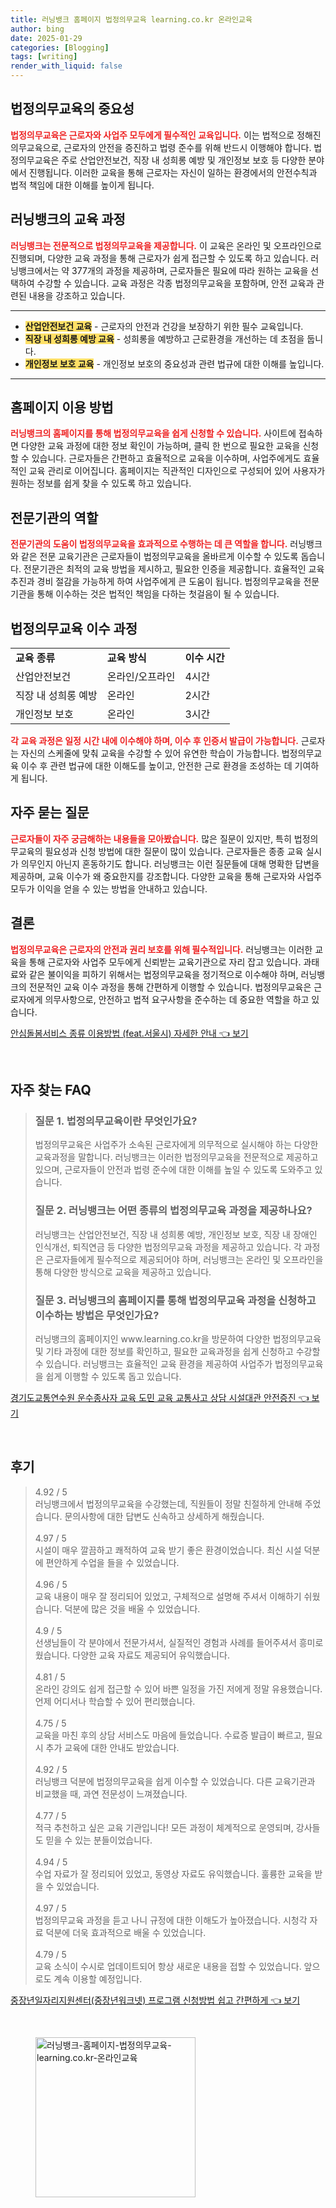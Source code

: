 ```yaml
---
title: 러닝뱅크 홈페이지 법정의무교육 learning.co.kr 온라인교육
author: bing
date: 2025-01-29
categories: [Blogging]
tags: [writing]
render_with_liquid: false
---
```



<h2 id='법정의무교육의 중요성'>법정의무교육의 중요성</h2>

<p><b><span style="color: #ee2323;">법정의무교육은 근로자와 사업주 모두에게 필수적인 교육입니다.</span></b> 이는 법적으로 정해진 의무교육으로, 근로자의 안전을 증진하고 법령 준수를 위해 반드시 이행해야 합니다. 법정의무교육은 주로 산업안전보건, 직장 내 성희롱 예방 및 개인정보 보호 등 다양한 분야에서 진행됩니다. 이러한 교육을 통해 근로자는 자신이 일하는 환경에서의 안전수칙과 법적 책임에 대한 이해를 높이게 됩니다.</p>

<h2 id='러닝뱅크의 교육 과정'>러닝뱅크의 교육 과정</h2>

<p><b><span style="color: #ee2323;">러닝뱅크는 전문적으로 법정의무교육을 제공합니다.</span></b> 이 교육은 온라인 및 오프라인으로 진행되며, 다양한 교육 과정을 통해 근로자가 쉽게 접근할 수 있도록 하고 있습니다. 러닝뱅크에서는 약 377개의 과정을 제공하며, 근로자들은 필요에 따라 원하는 교육을 선택하여 수강할 수 있습니다. 교육 과정은 각종 법정의무교육을 포함하며, 안전 교육과 관련된 내용을 강조하고 있습니다.</p>

<hr />

<ul>
    <li><b><span style="background-color: #ffe066;">산업안전보건 교육</span></b> - 근로자의 안전과 건강을 보장하기 위한 필수 교육입니다.</li>
    <li><b><span style="background-color: #ffe066;">직장 내 성희롱 예방 교육</span></b> - 성희롱을 예방하고 근로환경을 개선하는 데 초점을 둡니다.</li>
    <li><b><span style="background-color: #ffe066;">개인정보 보호 교육</span></b> - 개인정보 보호의 중요성과 관련 법규에 대한 이해를 높입니다.</li>
</ul>

<hr />

<h2 id='홈페이지 이용 방법'>홈페이지 이용 방법</h2>

<p><b><span style="color: #ee2323;">러닝뱅크의 홈페이지를 통해 법정의무교육을 쉽게 신청할 수 있습니다.</span></b> 사이트에 접속하면 다양한 교육 과정에 대한 정보 확인이 가능하며, 클릭 한 번으로 필요한 교육을 신청할 수 있습니다. 근로자들은 간편하고 효율적으로 교육을 이수하며, 사업주에게도 효율적인 교육 관리로 이어집니다. 홈페이지는 직관적인 디자인으로 구성되어 있어 사용자가 원하는 정보를 쉽게 찾을 수 있도록 하고 있습니다.</p>

<h2 id='전문기관의 역할'>전문기관의 역할</h2>

<p><b><span style="color: #ee2323;">전문기관의 도움이 법정의무교육을 효과적으로 수행하는 데 큰 역할을 합니다.</span></b> 러닝뱅크와 같은 전문 교육기관은 근로자들이 법정의무교육을 올바르게 이수할 수 있도록 돕습니다. 전문기관은 최적의 교육 방법을 제시하고, 필요한 인증을 제공합니다. 효율적인 교육 추진과 경비 절감을 가능하게 하여 사업주에게 큰 도움이 됩니다. 법정의무교육을 전문기관을 통해 이수하는 것은 법적인 책임을 다하는 첫걸음이 될 수 있습니다.</p>

<h2 id='법정의무교육 이수 과정'>법정의무교육 이수 과정</h2>

<table>
    <tr>
        <td><b>교육 종류</b></td>
        <td><b>교육 방식</b></td>
        <td><b>이수 시간</b></td>
    </tr>
    <tr>
        <td>산업안전보건</td>
        <td>온라인/오프라인</td>
        <td>4시간</td>
    </tr>
    <tr>
        <td>직장 내 성희롱 예방</td>
        <td>온라인</td>
        <td>2시간</td>
    </tr>
    <tr>
        <td>개인정보 보호</td>
        <td>온라인</td>
        <td>3시간</td>
    </tr>
</table>

<p><b><span style="color: #ee2323;">각 교육 과정은 일정 시간 내에 이수해야 하며, 이수 후 인증서 발급이 가능합니다.</span></b> 근로자는 자신의 스케줄에 맞춰 교육을 수강할 수 있어 유연한 학습이 가능합니다. 법정의무교육 이수 후 관련 법규에 대한 이해도를 높이고, 안전한 근로 환경을 조성하는 데 기여하게 됩니다.</p>

<h2 id='자주 묻는 질문'>자주 묻는 질문</h2>

<p><b><span style="color: #ee2323;">근로자들이 자주 궁금해하는 내용들을 모아봤습니다.</span></b> 많은 질문이 있지만, 특히 법정의무교육의 필요성과 신청 방법에 대한 질문이 많이 있습니다. 근로자들은 종종 교육 실시가 의무인지 아닌지 혼동하기도 합니다. 러닝뱅크는 이런 질문들에 대해 명확한 답변을 제공하며, 교육 이수가 왜 중요한지를 강조합니다. 다양한 교육을 통해 근로자와 사업주 모두가 이익을 얻을 수 있는 방법을 안내하고 있습니다.</p>

<h2 id='결론'>결론</h2>

<p><b><span style="color: #ee2323;">법정의무교육은 근로자의 안전과 권리 보호를 위해 필수적입니다.</span></b> 러닝뱅크는 이러한 교육을 통해 근로자와 사업주 모두에게 신뢰받는 교육기관으로 자리 잡고 있습니다. 과태료와 같은 불이익을 피하기 위해서는 법정의무교육을 정기적으로 이수해야 하며, 러닝뱅크의 전문적인 교육 이수 과정을 통해 간편하게 이행할 수 있습니다. 법정의무교육은 근로자에게 의무사항으로, 안전하고 법적 요구사항을 준수하는 데 중요한 역할을 하고 있습니다.</p>


<p><a class="click-button" title="안심돌봄서비스 종류 이용방법 (feat.서울시) 자세한 안내" href="https://yellowplanner.github.io/posts/%EC%95%88%EC%8B%AC%EB%8F%8C%EB%B4%84%EC%84%9C%EB%B9%84%EC%8A%A4-%EC%A2%85%EB%A5%98-%EC%9D%B4%EC%9A%A9%EB%B0%A9%EB%B2%95-(feat.%EC%84%9C%EC%9A%B8%EC%8B%9C)-%EC%9E%90%EC%84%B8%ED%95%9C-%EC%95%88%EB%82%B4/" rel="dofollow">안심돌봄서비스 종류 이용방법 (feat.서울시) 자세한 안내 👈 보기</a></p><br>
<h2 id='자주_찾는_FAQ'>자주 찾는 FAQ</h2>
<div itemscope="" itemtype="https://schema.org/FAQPage"> 
<blockquote> 
<div itemscope="" itemprop="mainEntity" itemtype="https://schema.org/Question"> 
<h3 itemprop="name">질문 1. 법정의무교육이란 무엇인가요?</h3> 
<div itemscope="" itemprop="acceptedAnswer" itemtype="https://schema.org/Answer"> 
<span itemprop="text"> 
<p>법정의무교육은 사업주가 소속된 근로자에게 의무적으로 실시해야 하는 다양한 교육과정을 말합니다. 러닝뱅크는 이러한 법정의무교육을 전문적으로 제공하고 있으며, 근로자들이 안전과 법령 준수에 대한 이해를 높일 수 있도록 도와주고 있습니다.</p> 
</span> 
</div> 
</div> 
<div itemscope="" itemprop="mainEntity" itemtype="https://schema.org/Question"> 
<h3 itemprop="name">질문 2. 러닝뱅크는 어떤 종류의 법정의무교육 과정을 제공하나요?</h3> 
<div itemscope="" itemprop="acceptedAnswer" itemtype="https://schema.org/Answer"> 
<span itemprop="text"> 
<p>러닝뱅크는 산업안전보건, 직장 내 성희롱 예방, 개인정보 보호, 직장 내 장애인 인식개선, 퇴직연금 등 다양한 법정의무교육 과정을 제공하고 있습니다. 각 과정은 근로자들에게 필수적으로 제공되어야 하며, 러닝뱅크는 온라인 및 오프라인을 통해 다양한 방식으로 교육을 제공하고 있습니다.</p> 
</span> 
</div> 
</div> 
<div itemscope="" itemprop="mainEntity" itemtype="https://schema.org/Question"> 
<h3 itemprop="name">질문 3. 러닝뱅크의 홈페이지를 통해 법정의무교육 과정을 신청하고 이수하는 방법은 무엇인가요?</h3> 
<div itemscope="" itemprop="acceptedAnswer" itemtype="https://schema.org/Answer"> 
<span itemprop="text"> 
<p>러닝뱅크의 홈페이지인 www.learning.co.kr을 방문하여 다양한 법정의무교육 및 기타 과정에 대한 정보를 확인하고, 필요한 교육과정을 쉽게 신청하고 수강할 수 있습니다. 러닝뱅크는 효율적인 교육 환경을 제공하여 사업주가 법정의무교육을 쉽게 이행할 수 있도록 돕고 있습니다.</p> 
</span> 
</div> 
</div> 
</blockquote> 
</div>
<p><a class="click-button" title="경기도교통연수원 운수종사자 교육 도민 교육 교통사고 상담 시설대관 안전증진" href="https://yellowplanner.github.io/posts/%EA%B2%BD%EA%B8%B0%EB%8F%84%EA%B5%90%ED%86%B5%EC%97%B0%EC%88%98%EC%9B%90-%EC%9A%B4%EC%88%98%EC%A2%85%EC%82%AC%EC%9E%90-%EA%B5%90%EC%9C%A1-%EB%8F%84%EB%AF%BC-%EA%B5%90%EC%9C%A1-%EA%B5%90%ED%86%B5%EC%82%AC%EA%B3%A0-%EC%83%81%EB%8B%B4-%EC%8B%9C%EC%84%A4%EB%8C%80%EA%B4%80-%EC%95%88%EC%A0%84%EC%A6%9D%EC%A7%84/" rel="dofollow">경기도교통연수원 운수종사자 교육 도민 교육 교통사고 상담 시설대관 안전증진 👈 보기</a></p><br>
<h2 id='후기'>후기</h2>
<div itemscope itemtype="https://schema.org/Product">
  <blockquote>
  <div itemprop="review" itemscope itemtype="https://schema.org/Review">
      <div itemprop="reviewRating" itemscope itemtype="https://schema.org/Rating"> <span itemprop="ratingValue">4.92</span> / <span itemprop="bestRating">5</span> </div>
      <span itemprop="reviewBody">러닝뱅크에서 법정의무교육을 수강했는데, 직원들이 정말 친절하게 안내해 주었습니다. 문의사항에 대한 답변도 신속하고 상세하게 해줬습니다.</span>
  </div>
  <br>
  <div itemprop="review" itemscope itemtype="https://schema.org/Review">
      <div itemprop="reviewRating" itemscope itemtype="https://schema.org/Rating"> <span itemprop="ratingValue">4.97</span> / <span itemprop="bestRating">5</span> </div>
      <span itemprop="reviewBody">시설이 매우 깔끔하고 쾌적하여 교육 받기 좋은 환경이었습니다. 최신 시설 덕분에 편안하게 수업을 들을 수 있었습니다.</span>
  </div>
  <br>
  <div itemprop="review" itemscope itemtype="https://schema.org/Review">
      <div itemprop="reviewRating" itemscope itemtype="https://schema.org/Rating"> <span itemprop="ratingValue">4.96</span> / <span itemprop="bestRating">5</span> </div>
      <span itemprop="reviewBody">교육 내용이 매우 잘 정리되어 있었고, 구체적으로 설명해 주셔서 이해하기 쉬웠습니다. 덕분에 많은 것을 배울 수 있었습니다.</span>
  </div>
  <br>
  <div itemprop="review" itemscope itemtype="https://schema.org/Review">
      <div itemprop="reviewRating" itemscope itemtype="https://schema.org/Rating"> <span itemprop="ratingValue">4.9</span> / <span itemprop="bestRating">5</span> </div>
      <span itemprop="reviewBody">선생님들이 각 분야에서 전문가셔서, 실질적인 경험과 사례를 들어주셔서 흥미로웠습니다. 다양한 교육 자료도 제공되어 유익했습니다.</span>
  </div>
  <br>
  <div itemprop="review" itemscope itemtype="https://schema.org/Review">
      <div itemprop="reviewRating" itemscope itemtype="https://schema.org/Rating"> <span itemprop="ratingValue">4.81</span> / <span itemprop="bestRating">5</span> </div>
      <span itemprop="reviewBody">온라인 강의도 쉽게 접근할 수 있어 바쁜 일정을 가진 저에게 정말 유용했습니다. 언제 어디서나 학습할 수 있어 편리했습니다.</span>
  </div>
  <br>
  <div itemprop="review" itemscope itemtype="https://schema.org/Review">
      <div itemprop="reviewRating" itemscope itemtype="https://schema.org/Rating"> <span itemprop="ratingValue">4.75</span> / <span itemprop="bestRating">5</span> </div>
      <span itemprop="reviewBody">교육을 마친 후의 상담 서비스도 마음에 들었습니다. 수료증 발급이 빠르고, 필요 시 추가 교육에 대한 안내도 받았습니다.</span>
  </div>
  <br>
  <div itemprop="review" itemscope itemtype="https://schema.org/Review">
      <div itemprop="reviewRating" itemscope itemtype="https://schema.org/Rating"> <span itemprop="ratingValue">4.92</span> / <span itemprop="bestRating">5</span> </div>
      <span itemprop="reviewBody">러닝뱅크 덕분에 법정의무교육을 쉽게 이수할 수 있었습니다. 다른 교육기관과 비교했을 때, 과연 전문성이 느껴졌습니다.</span>
  </div>
  <br>
  <div itemprop="review" itemscope itemtype="https://schema.org/Review">
      <div itemprop="reviewRating" itemscope itemtype="https://schema.org/Rating"> <span itemprop="ratingValue">4.77</span> / <span itemprop="bestRating">5</span> </div>
      <span itemprop="reviewBody">적극 추천하고 싶은 교육 기관입니다! 모든 과정이 체계적으로 운영되며, 강사들도 믿을 수 있는 분들이었습니다.</span>
  </div>
  <br>
  <div itemprop="review" itemscope itemtype="https://schema.org/Review">
      <div itemprop="reviewRating" itemscope itemtype="https://schema.org/Rating"> <span itemprop="ratingValue">4.94</span> / <span itemprop="bestRating">5</span> </div>
      <span itemprop="reviewBody">수업 자료가 잘 정리되어 있었고, 동영상 자료도 유익했습니다. 훌륭한 교육을 받을 수 있었습니다.</span>
  </div>
  <br>
  <div itemprop="review" itemscope itemtype="https://schema.org/Review">
      <div itemprop="reviewRating" itemscope itemtype="https://schema.org/Rating"> <span itemprop="ratingValue">4.97</span> / <span itemprop="bestRating">5</span> </div>
      <span itemprop="reviewBody">법정의무교육 과정을 듣고 나니 규정에 대한 이해도가 높아졌습니다. 시청각 자료 덕분에 더욱 효과적으로 배울 수 있었습니다.</span>
  </div>
  <br>
  <div itemprop="review" itemscope itemtype="https://schema.org/Review">
      <div itemprop="reviewRating" itemscope itemtype="https://schema.org/Rating"> <span itemprop="ratingValue">4.79</span> / <span itemprop="bestRating">5</span> </div>
      <span itemprop="reviewBody">교육 소식이 수시로 업데이트되어 항상 새로운 내용을 접할 수 있었습니다. 앞으로도 계속 이용할 예정입니다.</span>
  </div>
  </blockquote>
</div>
<p><a class="click-button" title="중장년일자리지원센터(중장년워크넷) 프로그램 신청방법 쉽고 간편하게" href="https://yellowplanner.github.io/posts/%EC%A4%91%EC%9E%A5%EB%85%84%EC%9D%BC%EC%9E%90%EB%A6%AC%EC%A7%80%EC%9B%90%EC%84%BC%ED%84%B0(%EC%A4%91%EC%9E%A5%EB%85%84%EC%9B%8C%ED%81%AC%EB%84%B7)-%ED%94%84%EB%A1%9C%EA%B7%B8%EB%9E%A8-%EC%8B%A0%EC%B2%AD%EB%B0%A9%EB%B2%95-%EC%89%BD%EA%B3%A0-%EA%B0%84%ED%8E%B8%ED%95%98%EA%B2%8C/" rel="dofollow">중장년일자리지원센터(중장년워크넷) 프로그램 신청방법 쉽고 간편하게 👈 보기</a></p><br>
<figure class="image"><img src="https://yellowplanner.github.io/assets/img/thumbnail/러닝뱅크-홈페이지-법정의무교육-learning.co.kr-온라인교육.webp" alt="러닝뱅크-홈페이지-법정의무교육-learning.co.kr-온라인교육" width="256" height="256"></figure>